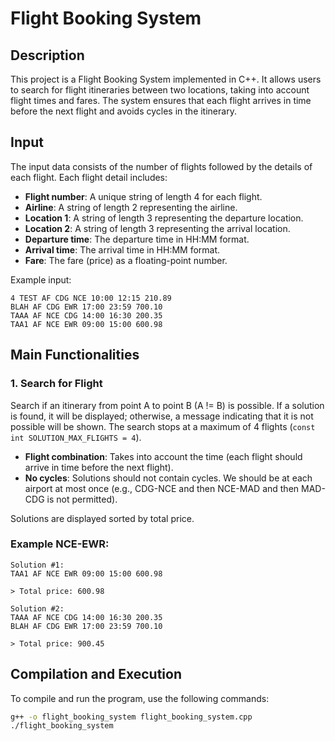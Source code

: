 # Flight Booking System

## Description

This project is a Flight Booking System implemented in C++. It allows users to search for flight itineraries between two locations, taking into account flight times and fares. The system ensures that each flight arrives in time before the next flight and avoids cycles in the itinerary.

## Input

The input data consists of the number of flights followed by the details of each flight. Each flight detail includes:
- **Flight number**: A unique string of length 4 for each flight.
- **Airline**: A string of length 2 representing the airline.
- **Location 1**: A string of length 3 representing the departure location.
- **Location 2**: A string of length 3 representing the arrival location.
- **Departure time**: The departure time in HH:MM format.
- **Arrival time**: The arrival time in HH:MM format.
- **Fare**: The fare (price) as a floating-point number.

Example input:
```
4 TEST AF CDG NCE 10:00 12:15 210.89 
BLAH AF CDG EWR 17:00 23:59 700.10  
TAAA AF NCE CDG 14:00 16:30 200.35
TAA1 AF NCE EWR 09:00 15:00 600.98
```

## Main Functionalities

### 1. Search for Flight

Search if an itinerary from point A to point B (A != B) is possible. If a solution is found, it will be displayed; otherwise, a message indicating that it is not possible will be shown. The search stops at a maximum of 4 flights (`const int SOLUTION_MAX_FLIGHTS = 4`).

- **Flight combination**: Takes into account the time (each flight should arrive in time before the next flight).
- **No cycles**: Solutions should not contain cycles. We should be at each airport at most once (e.g., CDG-NCE and then NCE-MAD and then MAD-CDG is not permitted).

Solutions are displayed sorted by total price.

### Example NCE-EWR:
```
Solution #1:
TAA1 AF NCE EWR 09:00 15:00 600.98 

> Total price: 600.98

Solution #2:
TAAA AF NCE CDG 14:00 16:30 200.35 
BLAH AF CDG EWR 17:00 23:59 700.10 

> Total price: 900.45
```

## Compilation and Execution

To compile and run the program, use the following commands:
```sh
g++ -o flight_booking_system flight_booking_system.cpp
./flight_booking_system
```
